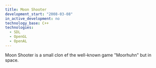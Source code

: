 ```yaml
---
title: Moon Shooter
development_start: "2008-03-08"
in_active_development: no
technology_base: C++
technologies:
  - SDL
  - OpenGL
  - OpenAL
---
```


Moon Shooter is a small clon ef the well-known game "Moorhuhn"
but in space.
